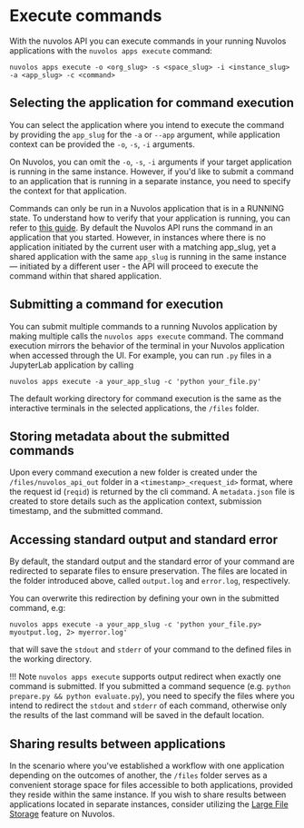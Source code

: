 # Execute commands

With the nuvolos API you can execute commands in your running Nuvolos applications with the `nuvolos apps execute` command:
```
nuvolos apps execute -o <org_slug> -s <space_slug> -i <instance_slug> -a <app_slug> -c <command>
```

## Selecting the application for command execution
You can select the application where you intend to execute the command by providing the `app_slug` for the `-a` or `--app` 
argument, while application context can be provided the `-o`, `-s`, `-i` arguments.

On Nuvolos, you can omit the `-o`, `-s`, `-i` arguments if your target application is running in the same instance.
However, if you'd like to submit a command to an application that is running in a separate instance, you need to specify the context for that application.

Commands can only be run in a Nuvolos application that is in a RUNNING state. To understand how to verify that your application is running, 
you can refer to [this guide](list_running_applications.md). By default the Nuvolos API runs the command in an application that you started.
However, in instances where there is no application initiated by the current user with a matching app_slug, yet a shared application 
with the same `app_slug` is running in the same instance — initiated by a different user - the API will proceed to execute 
the command within that shared application. 

## Submitting a command for execution
You can submit multiple commands to a running Nuvolos application by making multiple calls the `nuvolos apps execute` command. 
The command execution mirrors the behavior of the terminal in your Nuvolos application when accessed through the UI.
For example, you can run `.py` files in a JupyterLab application by calling 
```
nuvolos apps execute -a your_app_slug -c 'python your_file.py'
```

The default working directory for command execution is the same as the interactive terminals in the selected applications, the `/files` folder.

## Storing metadata about the submitted commands
Upon every command execution a new folder is created under the `/files/nuvolos_api_out` folder in a `<timestamp>_<request_id>` format,
where the request id (`reqid`) is returned by the cli command. A `metadata.json` file is created to store details 
such as the application context, submission timestamp, and the submitted command.

## Accessing standard output and standard error
By default, the standard output and the standard error of your command are redirected to separate files to ensure preservation.
The files are located in the folder introduced above, called `output.log` and `error.log`, respectively.

You can overwrite this redirection by defining your own in the submitted command, e.g:
```
nuvolos apps execute -a your_app_slug -c 'python your_file.py> myoutput.log, 2> myerror.log'
```
that will save the `stdout` and `stderr` of your command to the defined files in the working directory.

!!! Note
`nuvolos apps execute` supports output redirect when exactly one command is submitted. If you submitted a command sequence
(e.g. `python prepare.py && python evaluate.py`), you need to specify the files where you intend to redirect the `stdout` and `stderr`
of each command, otherwise only the results of the last command will be saved in the default location.

## Sharing results between applications
In the scenario where you've established a workflow with one application depending on the outcomes of another, the `/files` folder 
serves as a convenient storage space for files accessible to both applications, provided they reside within the same instance. 
If you wish to share results between applications located in separate instances, consider utilizing the [Large File Storage](https://docs.nuvolos.cloud/features/file-system-and-storage/large-file-storage)
feature on Nuvolos.